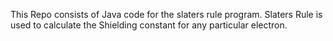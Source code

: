 This Repo consists of Java code for the slaters rule program.
Slaters Rule is used to calculate the Shielding constant for any particular electron.
